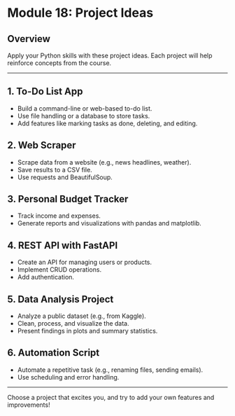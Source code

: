 # Module 18: Project Ideas

## Overview
Apply your Python skills with these project ideas. Each project will help reinforce concepts from the course.

---

## 1. To-Do List App
- Build a command-line or web-based to-do list.
- Use file handling or a database to store tasks.
- Add features like marking tasks as done, deleting, and editing.

## 2. Web Scraper
- Scrape data from a website (e.g., news headlines, weather).
- Save results to a CSV file.
- Use requests and BeautifulSoup.

## 3. Personal Budget Tracker
- Track income and expenses.
- Generate reports and visualizations with pandas and matplotlib.

## 4. REST API with FastAPI
- Create an API for managing users or products.
- Implement CRUD operations.
- Add authentication.

## 5. Data Analysis Project
- Analyze a public dataset (e.g., from Kaggle).
- Clean, process, and visualize the data.
- Present findings in plots and summary statistics.

## 6. Automation Script
- Automate a repetitive task (e.g., renaming files, sending emails).
- Use scheduling and error handling.

---

Choose a project that excites you, and try to add your own features and improvements! 